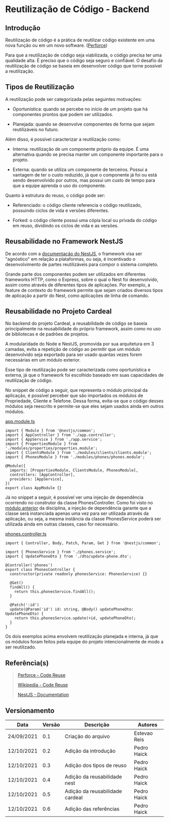 # Reutilização de Código - Backend

## Introdução
Reutilização de código é a prática de reutilizar código existente em uma nova função ou em um novo software. ([Perforce](https://www.perforce.com/blog/qac/what-code-reuse-code-reuse-best-practices))

Para que a reutilização de código seja viabilizada, o código precisa ter uma qualidade alta. É preciso que o código seja seguro e confiável.
O desafio da reutilização de código se baseia em desenvolver código que torne possível a reutilização.

## Tipos de Reutilização
A reutilização pode ser categorizada pelas seguintes motivações:

 - Oportunística: quando se percebe no início de um projeto que há componentes prontos que podem ser utilizados.

 - Planejada: quando se desenvolve componentes de forma que sejam reutilizáveis no futuro.

Além disso, é possível caracterizar a reutilização como:

 - Interna: reutilização de um componente próprio da equipe. É uma alternativa quando se precisa manter um componente importante para o projeto.

 - Externa: quando se utiliza um componente de terceiros. Possui a vantagem de ter o custo reduzido, já que o componente já foi ou está sendo desenvolvido por outros, mas possui um custo de tempo para que a equipe aprenda o uso do componente.

Quanto à estrutura do reuso, o código pode ser:

 - Referenciado: o código cliente referencia o código reutilizado, possuindo ciclos de vida e versões diferentes.

 - Forked: o código cliente possui uma cópia local ou privada do código em reuso, dividindo os ciclos de vida e as versões.

## Reusabilidade no Framework NestJS
De acordo com a [documentação do NestJS](https://docs.nestjs.com/fundamentals/platform-agnosticism), o framework visa ser "agnóstico" em relação a plataformas, ou seja, é incentivado o desenvolvimento de partes reutilizáveis para compor o sistema completo.

Grande parte dos componentes podem ser utilizados em diferentes frameworks HTTP, como o Express, sobre o qual o Nest foi desenvolvido, assim como através de diferentes tipos de aplicações. Por exemplo, a feature de contexto do framework permite que sejam criados diversos tipos de aplicação a partir do Nest, como aplicações de linha de comando.

## Reusabilidade no Projeto Cardeal
No backend do projeto Cardeal, a reusabilidade de código se baseia principalmente na reusabilidade do próprio framework, assim como no uso de bibliotecas e de padrões de projetos.

A modularidade do Node e NestJS, promovida por sua arquitetura em 3 camadas, evita a repetição de código ao permitir que um módulo desenvolvido seja exportado para ser usado quantas vezes forem necessárias em um módulo exterior.

Esse tipo de reutilização pode ser caracterizada como oportunística e externa, já que o framework foi escolhido baseado em suas capacidades de reutilização de código.

No snippet de código a seguir, que representa o módulo principal da aplicação, é possível perceber que são importados os módulos de Propriedade, Cliente e Telefone. Dessa forma, evita-se que o código desses módulos seja reescrito e permite-se que eles sejam usados ainda em outros módulos.

[app.module.ts](https://github.com/UnBArqDsw2021-1/2021.1-g04-cardeal-back-end/blob/main/src/app.module.ts)
```
import { Module } from '@nestjs/common';
import { AppController } from './app.controller';
import { AppService } from './app.service';
import { PropertiesModule } from './modules/properties/properties.module';
import { ClientsModule } from './modules/clients/clients.module';
import { PhonesModule } from './modules/phones/phones.module';

@Module({
  imports: [PropertiesModule, ClientsModule, PhonesModule],
  controllers: [AppController],
  providers: [AppService],
})
export class AppModule {}
```
Já no snippet a seguir, é possível ver uma injeção de dependência ocorrendo no construtor da classe PhonesController. Como foi visto no [módulo anterior](https://unbarqdsw2021-1.github.io/2021.1_G04_Cardeal/padroesDeProjeto/GRASPs/) da disciplina, a injeção de dependência garante que a classe será instanciada apenas uma vez para ser utilizada através da aplicação, ou seja, a mesma instância da classe PhonesService poderá ser utilizada ainda em outras classes, caso for necessário.

[phones.controller.ts](https://github.com/UnBArqDsw2021-1/2021.1-g04-cardeal-back-end/blob/main/src/modules/phones/phones.controller.ts)
```
import { Controller, Body, Patch, Param, Get } from '@nestjs/common';

import { PhonesService } from './phones.service';
import { UpdatePhoneDto } from './dto/update-phone.dto';

@Controller('phones')
export class PhonesController {
  constructor(private readonly phonesService: PhonesService) {}

  @Get()
  findAll() {
    return this.phonesService.findAll();
  }

  @Patch(':id')
  update(@Param('id') id: string, @Body() updatePhoneDto: UpdatePhoneDto) {
    return this.phonesService.update(+id, updatePhoneDto);
  }
}
```
Os dois exemplos acima envolvem reutilização planejada e interna, já que os módulos foram feitos pela equipe do projeto intencionalmente de modo a ser reutilizado.

## Referência(s)

> [Perforce - Code Reuse](https://www.perforce.com/blog/qac/what-code-reuse-code-reuse-best-practices)
>
> [Wikipedia - Code Reuse](https://en.wikipedia.org/wiki/Code_reuse)
>
> [NestJS - Documentation](https://docs.nestjs.com/fundamentals/platform-agnosticism)

## Versionamento
| Data       | Versão | Descrição                       | Autores       |
| ---------- | ------ | ------------------------------- | ------------- |
| 24/09/2021 | 0.1    | Criação do arquivo              | Estevao Reis  |
| 12/10/2021 | 0.2    | Adição da introdução            | Pedro Haick   |
| 12/10/2021 | 0.3    | Adição dos tipos de reuso       | Pedro Haick   |
| 12/10/2021 | 0.4    | Adição da reusabilidade nest    | Pedro Haick   |
| 12/10/2021 | 0.5    | Adição da reusabilidade cardeal | Pedro Haick   |
| 12/10/2021 | 0.6    | Adição das referências          | Pedro Haick   |
